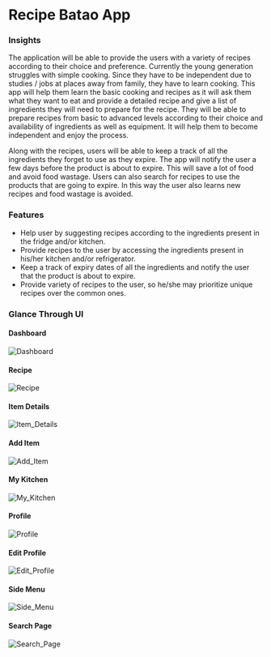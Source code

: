 # Recipe Batao App

### Insights
The application will be able to provide the users with a variety of recipes according to their choice and preference. Currently the young generation struggles with simple cooking. Since they have to be independent due to studies / jobs at places away from family, they have to learn cooking. This app will help them learn the basic cooking and recipes as it will ask them what they want to eat and provide a detailed recipe and give a list of ingredients they will need to prepare for the recipe. They will be able to prepare recipes from basic to advanced levels according to their choice and availability of ingredients as well as equipment. It will help them to become independent and enjoy the process.

Along with the recipes, users will be able to keep a track of all the ingredients they forget to use as they expire. The app will notify the user a few days before the product is about to expire. This will save a lot of food and avoid food wastage. Users can also search for recipes to use the products that are going to expire. In this way the user also learns new recipes and food wastage is avoided.

### Features
- Help user by suggesting recipes according to the ingredients present in the fridge and/or kitchen.
- Provide recipes to the user by accessing the ingredients present in his/her kitchen and/or refrigerator.
- Keep a track of expiry dates of all the ingredients and notify the user that the product is about to expire.
- Provide variety of recipes to the user, so he/she may prioritize unique recipes over the common ones.

### Glance Through UI
#### Dashboard
![Dashboard](/assets/ui_ss/Dashboard.jpg)
#### Recipe
![Recipe](/assets/ui_ss/Recipe.jpg)
#### Item Details
![Item_Details](/assets/ui_ss/Item_Details.jpg)
#### Add Item
![Add_Item](/assets/ui_ss/Add_Item.jpg)
#### My Kitchen
![My_Kitchen](/assets/ui_ss/My_Kitchen.jpg)
#### Profile
![Profile](/assets/ui_ss/Profile.jpg)
#### Edit Profile
![Edit_Profile](/assets/ui_ss/Edit_Profile.jpg)
#### Side Menu
![Side_Menu](/assets/ui_ss/Side_Menu.jpg)
#### Search Page
![Search_Page](/assets/ui_ss/Search_Page.jpg)
